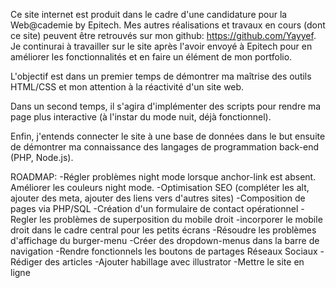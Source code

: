 Ce site internet est produit dans le cadre d'une candidature pour la Web@cademie by Epitech. 
Mes autres réalisations et travaux en cours (dont ce site) peuvent être retrouvés sur mon github: https://github.com/Yayyef. Je continurai à travailler sur le site après l'avoir envoyé à Epitech pour en améliorer les fonctionnalités et en faire un élément de mon portfolio.

L'objectif est dans un premier temps de démontrer ma maîtrise des outils HTML/CSS et mon attention à la réactivité d'un site web.

Dans un second temps, il s'agira d'implémenter des scripts pour rendre ma page plus interactive (à l'instar du mode nuit, déjà fonctionnel).

Enfin, j'entends connecter le site à une base de données dans le but ensuite de démontrer ma connaissance des langages de programmation back-end (PHP, Node.js).




ROADMAP:
-Régler problèmes night mode lorsque anchor-link est absent. Améliorer les couleurs night mode.
-Optimisation SEO (compléter les alt, ajouter des meta, ajouter des liens vers d'autres sites)
-Composition de pages via PHP/SQL
-Création d'un formulaire de contact opérationnel
-Regler les problèmes de superposition du mobile droit
-incorporer le mobile droit dans le cadre central pour les petits écrans
-Résoudre les problèmes d'affichage du burger-menu
-Créer des dropdown-menus dans la barre de navigation
-Rendre fonctionnels les boutons de partages Réseaux Sociaux
-Rédiger des articles
-Ajouter habillage avec illustrator
-Mettre le site en ligne